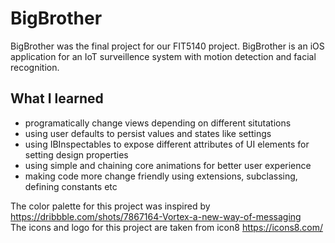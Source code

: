 # BigBrother

BigBrother was the final project for our FIT5140 project. BigBrother is an iOS application for an IoT surveillence system with motion detection and facial recognition.

## What I learned
* programatically change views depending on different situtations
* using user defaults to persist values and states like settings
* using IBInspectables to expose different attributes of UI elements for setting design properties
* using simple and chaining core animations for better user experience
* making code more change friendly using extensions, subclassing, defining constants etc


The color palette for this project was inspired by https://dribbble.com/shots/7867164-Vortex-a-new-way-of-messaging  
The icons and logo for this project are taken from icon8 https://icons8.com/

